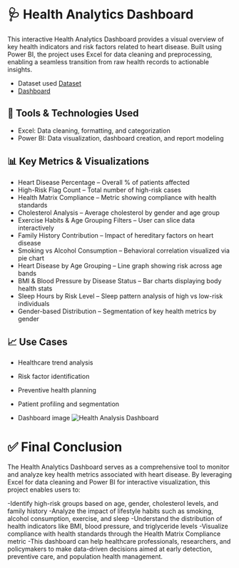 

# 🩺 Health Analytics Dashboard
This interactive Health Analytics Dashboard provides a visual overview of key health indicators and risk factors related to heart disease. Built using Power BI, the project uses Excel for data cleaning and preprocessing, enabling a seamless transition from raw health records to actionable insights.

- Dataset used
 <a href="https://github.com/Deepakvnaik18/HR-Data-Analysis-Dashboard/blob/main/Health.xlsx">Dataset</a>
- <a href="https://github.com/Deepakvnaik18/HR-Data-Analysis-Dashboard/blob/main/Health%20Analysis%20Dashboard.png">Dashboard</a>

## 🔧 Tools & Technologies Used
- Excel: Data cleaning, formatting, and categorization
- Power BI: Data visualization, dashboard creation, and report modeling

## 📊 Key Metrics & Visualizations
- Heart Disease Percentage – Overall % of patients affected
- High-Risk Flag Count – Total number of high-risk cases
- Health Matrix Compliance – Metric showing compliance with health standards
- Cholesterol Analysis – Average cholesterol by gender and age group
- Exercise Habits & Age Grouping Filters – User can slice data interactively
- Family History Contribution – Impact of hereditary factors on heart disease
- Smoking vs Alcohol Consumption – Behavioral correlation visualized via pie chart
- Heart Disease by Age Grouping – Line graph showing risk across age bands
- BMI & Blood Pressure by Disease Status – Bar charts displaying body health stats
- Sleep Hours by Risk Level – Sleep pattern analysis of high vs low-risk individuals
- Gender-based Distribution – Segmentation of key health metrics by gender

## 📈 Use Cases
- Healthcare trend analysis
- Risk factor identification
- Preventive health planning
- Patient profiling and segmentation

- Dashboard image
  ![Health Analysis Dashboard](https://github.com/user-attachments/assets/aa3b0d77-ca2c-4244-8465-8ca7529f394a)

# ✅ Final Conclusion
The Health Analytics Dashboard serves as a comprehensive tool to monitor and analyze key health metrics associated with heart disease. By leveraging Excel for data cleaning and Power BI for interactive visualization, this project enables users to:

-Identify high-risk groups based on age, gender, cholesterol levels, and family history
-Analyze the impact of lifestyle habits such as smoking, alcohol consumption, exercise, and sleep
-Understand the distribution of health indicators like BMI, blood pressure, and triglyceride levels
-Visualize compliance with health standards through the Health Matrix Compliance metric
-This dashboard can help healthcare professionals, researchers, and policymakers to make data-driven decisions aimed at early detection, preventive care, and population health management.
